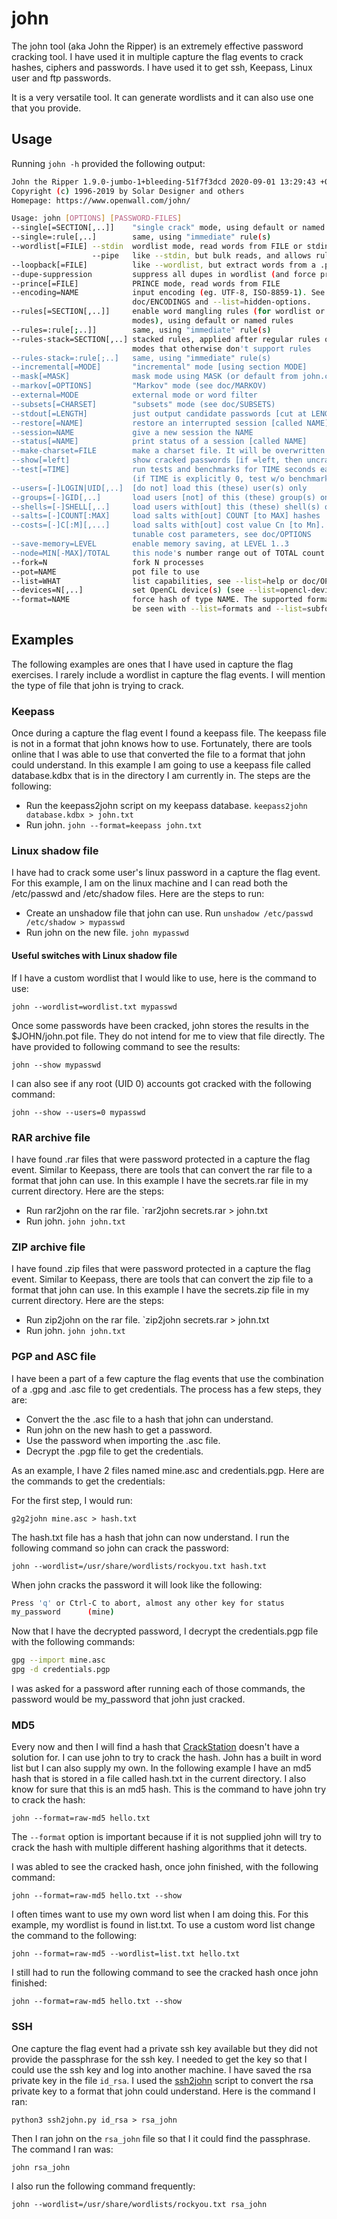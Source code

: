 # john

The john tool (aka John the Ripper) is an extremely effective password cracking tool. I have used it in multiple capture the flag events to crack hashes, ciphers and passwords. I have used it to get ssh, Keepass, Linux user and ftp passwords.

It is a very versatile tool. It can generate wordlists and it can also use one that you provide.

## Usage

Running `john -h` provided the following output:

```bash
John the Ripper 1.9.0-jumbo-1+bleeding-51f7f3dcd 2020-09-01 13:29:43 +0200 OMP [linux-gnu 64-bit x86_64 AVX2 AC]
Copyright (c) 1996-2019 by Solar Designer and others
Homepage: https://www.openwall.com/john/

Usage: john [OPTIONS] [PASSWORD-FILES]
--single[=SECTION[,..]]    "single crack" mode, using default or named rules
--single=:rule[,..]        same, using "immediate" rule(s)
--wordlist[=FILE] --stdin  wordlist mode, read words from FILE or stdin
                  --pipe   like --stdin, but bulk reads, and allows rules
--loopback[=FILE]          like --wordlist, but extract words from a .pot file
--dupe-suppression         suppress all dupes in wordlist (and force preload)
--prince[=FILE]            PRINCE mode, read words from FILE
--encoding=NAME            input encoding (eg. UTF-8, ISO-8859-1). See also
                           doc/ENCODINGS and --list=hidden-options.
--rules[=SECTION[,..]]     enable word mangling rules (for wordlist or PRINCE
                           modes), using default or named rules
--rules=:rule[;..]]        same, using "immediate" rule(s)
--rules-stack=SECTION[,..] stacked rules, applied after regular rules or to
                           modes that otherwise don't support rules
--rules-stack=:rule[;..]   same, using "immediate" rule(s)
--incremental[=MODE]       "incremental" mode [using section MODE]
--mask[=MASK]              mask mode using MASK (or default from john.conf)
--markov[=OPTIONS]         "Markov" mode (see doc/MARKOV)
--external=MODE            external mode or word filter
--subsets[=CHARSET]        "subsets" mode (see doc/SUBSETS)
--stdout[=LENGTH]          just output candidate passwords [cut at LENGTH]
--restore[=NAME]           restore an interrupted session [called NAME]
--session=NAME             give a new session the NAME
--status[=NAME]            print status of a session [called NAME]
--make-charset=FILE        make a charset file. It will be overwritten
--show[=left]              show cracked passwords [if =left, then uncracked]
--test[=TIME]              run tests and benchmarks for TIME seconds each
                           (if TIME is explicitly 0, test w/o benchmark)
--users=[-]LOGIN|UID[,..]  [do not] load this (these) user(s) only
--groups=[-]GID[,..]       load users [not] of this (these) group(s) only
--shells=[-]SHELL[,..]     load users with[out] this (these) shell(s) only
--salts=[-]COUNT[:MAX]     load salts with[out] COUNT [to MAX] hashes
--costs=[-]C[:M][,...]     load salts with[out] cost value Cn [to Mn]. For
                           tunable cost parameters, see doc/OPTIONS
--save-memory=LEVEL        enable memory saving, at LEVEL 1..3
--node=MIN[-MAX]/TOTAL     this node's number range out of TOTAL count
--fork=N                   fork N processes
--pot=NAME                 pot file to use
--list=WHAT                list capabilities, see --list=help or doc/OPTIONS
--devices=N[,..]           set OpenCL device(s) (see --list=opencl-devices)
--format=NAME              force hash of type NAME. The supported formats can
                           be seen with --list=formats and --list=subformats
```

## Examples

The following examples are ones that I have used in capture the flag exercises. I rarely include a wordlist in capture the flag events. I will mention the type of file that john is trying to crack.

### Keepass

Once during a capture the flag event I found a keepass file. The keepass file is not in a format that john knows how to use. Fortunately, there are tools online that I was able to use that converted the file to a format that john could understand. In this example I am going to use a keepass file called database.kdbx that is in the directory I am currently in. The steps are the following:

- Run the keepass2john script on my keepass database. `keepass2john database.kdbx > john.txt`
- Run john. `john --format=keepass john.txt`

### Linux shadow file

I have had to crack some user's linux password in a capture the flag event. For this example, I am on the linux machine and I can read both the /etc/passwd and /etc/shadow files. Here are the steps to run:

- Create an unshadow file that john can use. Run `unshadow /etc/passwd /etc/shadow > mypasswd`
- Run john on the new file. `john mypasswd`

#### Useful switches with Linux shadow file

If I have a custom wordlist that I would like to use, here is the command to use:

`john --wordlist=wordlist.txt mypasswd`

Once some passwords have been cracked, john stores the results in the $JOHN/john.pot file. They do not intend for me to view that file directly. The have provided to following command to see the results:

`john --show mypasswd`

I can also see if any root (UID 0) accounts got cracked with the following command:

`john --show --users=0 mypasswd`

### RAR archive file

I have found .rar files that were password protected in a capture the flag event. Similar to Keepass, there are tools that can convert the rar file to a format that john can use. In this example I have the secrets.rar file in my current directory. Here are the steps:

- Run rar2john on the rar file. `rar2john secrets.rar > john.txt
- Run john. `john john.txt`

### ZIP archive file

I have found .zip files that were password protected in a capture the flag event. Similar to Keepass, there are tools that can convert the zip file to a format that john can use. In this example I have the secrets.zip file in my current directory. Here are the steps:

- Run zip2john on the rar file. `zip2john secrets.rar > john.txt
- Run john. `john john.txt`

### PGP and ASC file

I have been a part of a few capture the flag events that use the combination of a .gpg and .asc file to get credentials. The process has a few steps, they are:

- Convert the the .asc file to a hash that john can understand.
- Run john on the new hash to get a password.
- Use the password when importing the .asc file.
- Decrypt the .pgp file to get the credentials.

As an example, I have 2 files named mine.asc and credentials.pgp. Here are the commands to get the credentials:

For the first step, I would run:

`g2g2john mine.asc > hash.txt`

The hash.txt file has a hash that john can now understand. I run the following command so john can crack the password:

`john --wordlist=/usr/share/wordlists/rockyou.txt hash.txt`

When john cracks the password it will look like the following:

```bash
Press 'q' or Ctrl-C to abort, almost any other key for status
my_password      (mine)
```

Now that I have the decrypted password, I decrypt the credentials.pgp file with the following commands:

```bash
gpg --import mine.asc
gpg -d credentials.pgp
```

I was asked for a password after running each of those commands, the password would be my_password that john just cracked.

### MD5

Every now and then I will find a hash that [CrackStation](https://crackstation.net/) doesn't have a solution for. I can use john to try to crack the hash. John has a built in word list but I can also supply my own. In the following example I have an md5 hash that is stored in a file called hash.txt in the current directory. I also know for sure that this is an md5 hash. This is the command to have john try to crack the hash:

`john --format=raw-md5 hello.txt`

The `--format` option is important because if it is not supplied john will try to crack the hash with multiple different hashing algorithms that it detects.

I was abled to see the cracked hash, once john finished, with the following command:

`john --format=raw-md5 hello.txt --show`

I often times want to use my own word list when I am doing this. For this example, my wordlist is found in list.txt. To use a custom word list change the command to the following:

`john --format=raw-md5 --wordlist=list.txt hello.txt`

I still had to run the following command to see the cracked hash once john finished:

`john --format=raw-md5 hello.txt --show`

### SSH

One capture the flag event had a private ssh key available but they did not provide the passphrase for the ssh key. I needed to get the key so that I could use the ssh key and log into another machine. I have saved the rsa private key in the file `id_rsa`. I used the [ssh2john](https://raw.githubusercontent.com/openwall/john/bleeding-jumbo/run/ssh2john.py) script to convert the rsa private key to a format that john could understand. Here is the command I ran:

`python3 ssh2john.py id_rsa > rsa_john`

Then I ran john on the `rsa_john` file so that I it could find the passphrase. The command I ran was:

`john rsa_john`

I also run the following command frequently:

`john --wordlist=/usr/share/wordlists/rockyou.txt rsa_john`
